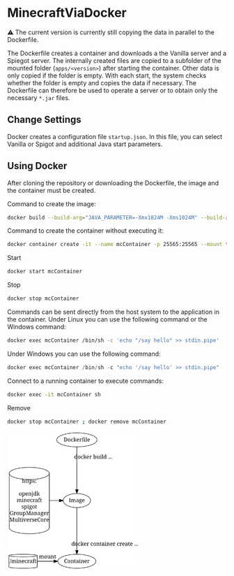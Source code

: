 # MinecraftViaDocker

⚠ The current version is currently still copying the data in parallel to the Dockerfile.

The Dockerfile creates a container and downloads a the Vanilla server and a Spiegot server. The internally created files are copied to a subfolder of the mounted folder (`apps/<version>`) after starting the container. Other data is only copied if the folder is empty. With each start, the system checks whether the folder is empty and copies the data if necessary. The Dockerfile can therefore be used to operate a server or to obtain only the necessary `*.jar` files.

## Change Settings

Docker creates a configuration file `startup.json`. In this file, you can select Vanilla or Spigot and additional Java start parameters.

## Using Docker

After cloning the repository or downloading the Dockerfile, the image and the container must be created.

Command to create the image:

```sh
docker build --build-arg="JAVA_PARAMETER=-Xmx1024M -Xms1024M" --build-arg="START_SPIGOT=false" -t minecraft_via_docker:1.20.4 .
```

Command to create the container without executing it:

```sh
docker container create -it --name mcContainer -p 25565:25565 --mount type=bind,source="$(pwd)"/minecraft,target=/minecraft --env ACCEPT_EULA=true minecraft_via_docker:1.20.4 sh
```

Start

```sh
docker start mcContainer
```

Stop

```sh
docker stop mcContainer
```

Commands can be sent directly from the host system to the application in the container.
Under Linux you can use the following command or the Windows command:

```sh
docker exec mcContainer /bin/sh -c 'echo "/say hello" >> stdin.pipe'
```

Under Windows you can use the following command:

```ps1
docker exec mcContainer /bin/sh -c "echo '/say hello' >> stdin.pipe"
```

Connect to a running container to execute commands:

```sh
docker exec -it mcContainer sh
```

Remove

```sh
docker stop mcContainer ; docker remove mcContainer
```

<img src="readmeMisc/overview.jpg" width="300" alt="">

<!--
digraph G {
  Dockerfile -> Image[label="docker build ..."];
  http[shape=cylinder,label="https:\n\nopenjdk\nminecraft\nspigot\nGroupManager\nMultiverseCore"];
  http -> Image;
  { rank=same; http; Image }
  Image -> Container[label="docker container create ..."];
  minecraft[shape=cylinder,label="/minecraft"];
  minecraft -> Container[label="mount"];
  { rank=same; minecraft; Container }
}
-->
